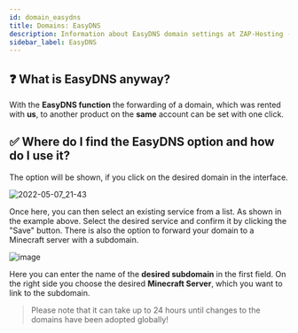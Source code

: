 ```yaml
---
id: domain_easydns
title: Domains: EasyDNS
description: Information about EasyDNS domain settings at ZAP-Hosting - ZAP-Hosting.com documentation
sidebar_label: EasyDNS
---
```


## ❓ What is EasyDNS anyway?

With the **EasyDNS function** the forwarding of a domain, which was rented with **us**, to another product on the **same** account can be set with one click.

## ✅ Where do I find the EasyDNS option and how do I use it?

The option will be shown, if you click on the desired domain in the interface.

![2022-05-07_21-43](https://user-images.githubusercontent.com/61953937/167269530-b14ac281-4ced-41df-beba-06d4aec70574.png)

Once here, you can then select an existing service from a list.
As shown in the example above.
Select the desired service and confirm it by clicking the "Save" button.
There is also the option to forward your domain to a Minecraft server with a subdomain.

![image](https://user-images.githubusercontent.com/13604413/159176049-875a72ff-c18e-4253-89cd-af5960c656f5.png)

Here you can enter the name of the **desired subdomain** in the first field.
On the right side you choose the desired **Minecraft Server**, which you want to link to the subdomain.

> Please note that it can take up to 24 hours until changes to the domains have been adopted globally!


